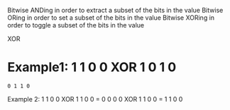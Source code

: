 Bitwise ANDing in order to extract a subset of the bits in the value
Bitwise ORing in order to set a subset of the bits in the value
Bitwise XORing in order to toggle a subset of the bits in the value

XOR

Example1: 
    1 1 0 0 
XOR 1 0 1 0
=
    0 1 1 0 
Example 2:
    1 1 0 0
XOR 1 1 0 0 
            = 0 0 0 0
XOR 1 1 0 0
=   1 1 0 0
